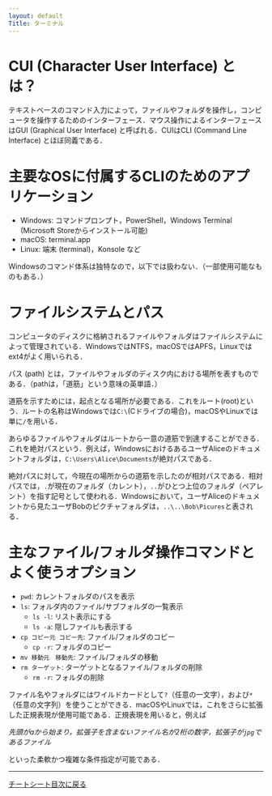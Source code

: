 ```yaml
---
layout: default
Title: ターミナル
---
```


# CUI (Character User Interface) とは？
テキストベースのコマンド入力によって，ファイルやフォルダを操作し，コンピュータを操作するためのインターフェース．マウス操作によるインターフェースはGUI (Graphical User Interface) と呼ばれる．CUIはCLI (Command Line Interface) とほぼ同義である．

# 主要なOSに付属するCLIのためのアプリケーション
- Windows: コマンドプロンプト，PowerShell，Windows Terminal (Microsoft Storeからインストール可能)
- macOS: terminal.app
- Linux: 端末 (terminal)，Konsole など

Windowsのコマンド体系は独特なので，以下では扱わない．（一部使用可能なものもある．）

# ファイルシステムとパス
コンピュータのディスクに格納されるファイルやフォルダはファイルシステムによって管理されている．WindowsではNTFS，macOSではAPFS，Linuxではext4がよく用いられる．

パス (path) とは，ファイルやフォルダのディスク内における場所を表すものである．（pathは，「道筋」という意味の英単語．）

道筋を示すためには，起点となる場所が必要である．これをルート(root)という．ルートの名称はWindowsでは`C:\`(Cドライブの場合)，macOSやLinuxでは単に`/`を用いる．

あらゆるファイルやフォルダはルートから一意の道筋で到達することができる．これを絶対パスという．例えば，WindowsにおけるあるユーザAliceのドキュメントフォルダは，`C:\Users\Alice\Documents`が絶対パスである．

絶対パスに対して，今現在の場所からの道筋を示したのが相対パスである．相対パスでは，`.`が現在のフォルダ（カレント），`..`がひとつ上位のフォルダ（ペアレント）を指す記号として使われる．Windowsにおいて，ユーザAliceのドキュメントから見たユーザBobのピクチャフォルダは，`..\..\Bob\Picures`と表される．

# 主なファイル/フォルダ操作コマンドとよく使うオプション
- `pwd`: カレントフォルダのパスを表示
- `ls`: フォルダ内のファイル/サブフォルダの一覧表示
  - `ls -l`: リスト表示にする
  - `ls -a`: 隠しファイルも表示する
- `cp コピー元 コピー先`: ファイル/フォルダのコピー
  - `cp -r`: フォルダのコピー
- `mv 移動元　移動先`: ファイル/フォルダの移動
- `rm ターゲット`: ターゲットとなるファイル/フォルダの削除
  - `rm -r`: フォルダの削除

ファイル名やフォルダにはワイルドカードとして`?`（任意の一文字），および`*`（任意の文字列）を使うことができる．macOSやLinuxでは，これをさらに拡張した正規表現が使用可能である．正規表現を用いると，例えば

*先頭がaから始まり，拡張子を含まないファイル名が2桁の数字，拡張子が`jpg`であるファイル*

といった柔軟かつ複雑な条件指定が可能である．

----
[チートシート目次に戻る](./index.md)
